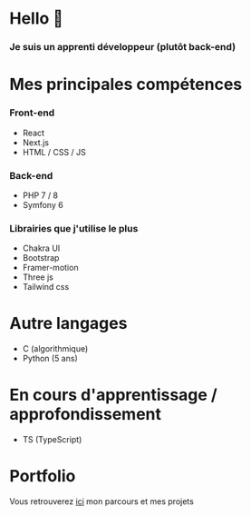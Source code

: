 # Hello 👋
### Je suis un apprenti développeur (plutôt back-end)

# Mes principales compétences
### Front-end
- React
- Next.js
- HTML / CSS / JS

### Back-end
- PHP 7 / 8
- Symfony 6

### Librairies que j'utilise le plus
- Chakra UI
- Bootstrap
- Framer-motion
- Three js
- Tailwind css

# Autre langages 
- C (algorithmique)
- Python (5 ans)

# En cours d'apprentissage / approfondissement
- TS (TypeScript)

# Portfolio
Vous retrouverez [ici](https://tomlau.vercel.app/) mon parcours et mes projets
